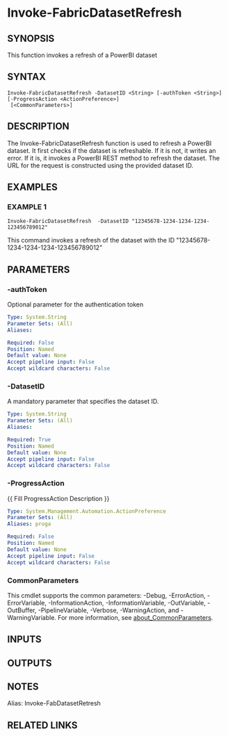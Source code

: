 # Invoke-FabricDatasetRefresh

## SYNOPSIS
This function invokes a refresh of a PowerBI dataset

## SYNTAX

```
Invoke-FabricDatasetRefresh -DatasetID <String> [-authToken <String>] [-ProgressAction <ActionPreference>]
 [<CommonParameters>]
```

## DESCRIPTION
The Invoke-FabricDatasetRefresh function is used to refresh a PowerBI dataset.
It first checks if the dataset is refreshable.
If it is not, it writes an error.
If it is, it invokes a PowerBI REST method to refresh the dataset.
The URL for the request is constructed using the provided  dataset ID.

## EXAMPLES

### EXAMPLE 1
```
Invoke-FabricDatasetRefresh  -DatasetID "12345678-1234-1234-1234-123456789012"
```

This command invokes a refresh of the dataset with the ID "12345678-1234-1234-1234-123456789012"

## PARAMETERS

### -authToken
Optional parameter for the authentication token

```yaml
Type: System.String
Parameter Sets: (All)
Aliases:

Required: False
Position: Named
Default value: None
Accept pipeline input: False
Accept wildcard characters: False
```

### -DatasetID
A mandatory parameter that specifies the dataset ID.

```yaml
Type: System.String
Parameter Sets: (All)
Aliases:

Required: True
Position: Named
Default value: None
Accept pipeline input: False
Accept wildcard characters: False
```

### -ProgressAction
{{ Fill ProgressAction Description }}

```yaml
Type: System.Management.Automation.ActionPreference
Parameter Sets: (All)
Aliases: proga

Required: False
Position: Named
Default value: None
Accept pipeline input: False
Accept wildcard characters: False
```

### CommonParameters
This cmdlet supports the common parameters: -Debug, -ErrorAction, -ErrorVariable, -InformationAction, -InformationVariable, -OutVariable, -OutBuffer, -PipelineVariable, -Verbose, -WarningAction, and -WarningVariable. For more information, see [about_CommonParameters](http://go.microsoft.com/fwlink/?LinkID=113216).

## INPUTS

## OUTPUTS

## NOTES
Alias: Invoke-FabDatasetRetresh

## RELATED LINKS
